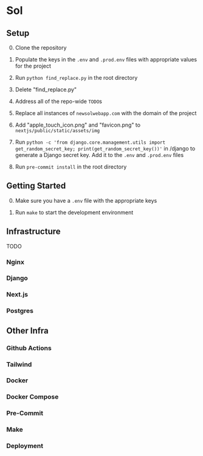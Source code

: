# Sol

## Setup

0. Clone the repository

1. Populate the keys in the `.env` and `.prod.env` files with appropriate values for the project

2. Run `python find_replace.py` in the root directory

3. Delete "find_replace.py"

4. Address all of the repo-wide `TODO`s

5. Replace all instances of `newsolwebapp.com` with the domain of the project

6. Add "apple_touch_icon.png" and "favicon.png" to `nextjs/public/static/assets/img`

7. Run `python -c 'from django.core.management.utils import get_random_secret_key; print(get_random_secret_key())'` in /django to generate a Django secret key. Add it to the `.env` and `.prod.env` files

8. Run `pre-commit install` in the root directory

## Getting Started

0. Make sure you have a `.env` file with the appropriate keys

1. Run `make` to start the development environment

## Infrastructure

TODO

### Nginx

### Django

### Next.js

### Postgres

## Other Infra

### Github Actions

### Tailwind

### Docker

### Docker Compose

### Pre-Commit

### Make

### Deployment
